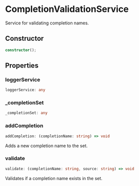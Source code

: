# CompletionValidationService

Service for validating completion names.

## Constructor

```ts
constructor();
```

## Properties

### loggerService

```ts
loggerService: any
```

### _completionSet

```ts
_completionSet: any
```

### addCompletion

```ts
addCompletion: (completionName: string) => void
```

Adds a new completion name to the set.

### validate

```ts
validate: (completionName: string, source: string) => void
```

Validates if a completion name exists in the set.
